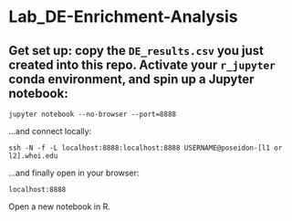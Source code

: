 # Lab_DE-Enrichment-Analysis

## Get set up: copy the `DE_results.csv` you just created into this repo. Activate your `r_jupyter` conda environment, and spin up a Jupyter notebook:

```
jupyter notebook --no-browser --port=8888
```

...and connect locally:

```
ssh -N -f -L localhost:8888:localhost:8888 USERNAME@poseidon-[l1 or l2].whoi.edu
```

...and finally open in your browser:

```
localhost:8888
```

Open a new notebook in R.

